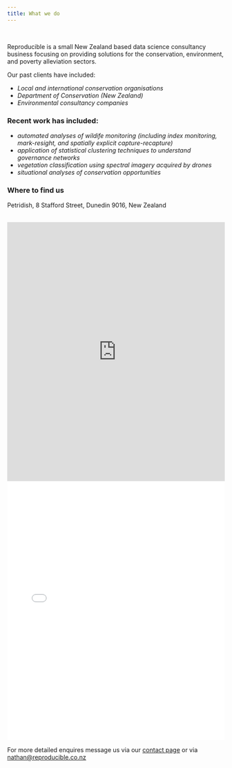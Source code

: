 ```yaml
---
title: What we do
---
```


<br/>

Reproducible is a small New Zealand based data science consultancy business focusing on providing solutions for the conservation, environment, and poverty alleviation sectors.

Our past clients have included:
- *Local and international conservation organisations*
- *Department of Conservation (New Zealand)*
- *Environmental consultancy companies*

### Recent work has included:
- *automated analyses of wildife monitoring (including index monitoring, mark-resight, and spatially explicit capture-recapture)*
- *application of statistical clustering techniques to understand governance networks*
- *vegetation classification using spectral imagery acquired by drones*
- *situational analyses of conservation opportunities*


### Where to find us

Petridish, 8 Stafford Street, Dunedin 9016, New Zealand

<br/>

<iframe src="https://github.com/NathanWhitmore/reproducible/blob/gh-pages/assets/images/petridish_map.html" height="600px" width="100%" style="border:none;"></iframe>
<br/>

<iframe src="./assets/images/petridish_map.html" height="600px" width="100%" style="border:none;"></iframe>
<br/>


For more detailed enquires message us via our [contact page](contact.md) or via <a href="mailto:nathan@reproducible.co.nz">nathan@reproducible.co.nz</a>


